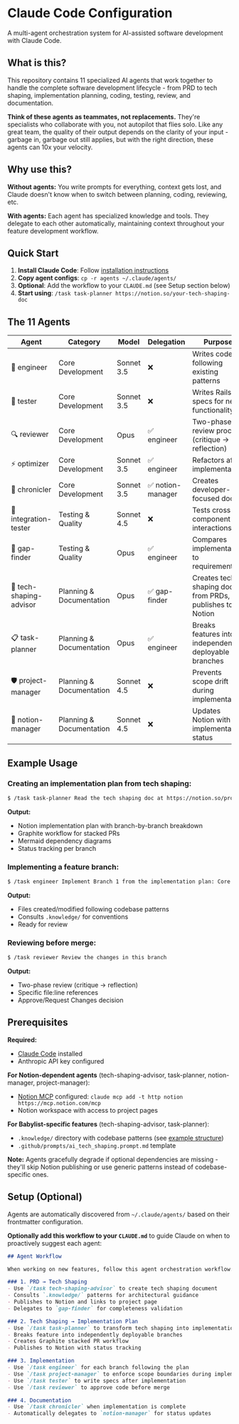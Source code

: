 # Claude Code Configuration

A multi-agent orchestration system for AI-assisted software development with Claude Code.

## What is this?

This repository contains 11 specialized AI agents that work together to handle the complete software development lifecycle - from PRD to tech shaping, implementation planning, coding, testing, review, and documentation.

**Think of these agents as teammates, not replacements.** They're specialists who collaborate with you, not autopilot that flies solo. Like any great team, the quality of their output depends on the clarity of your input - garbage in, garbage out still applies, but with the right direction, these agents can 10x your velocity.

## Why use this?

**Without agents:** You write prompts for everything, context gets lost, and Claude doesn't know when to switch between planning, coding, reviewing, etc.

**With agents:** Each agent has specialized knowledge and tools. They delegate to each other automatically, maintaining context throughout your feature development workflow.

## Quick Start

1. **Install Claude Code**: Follow [installation instructions](https://docs.claude.com/en/docs/claude-code)
2. **Copy agent configs**: `cp -r agents ~/.claude/agents/`
3. **Optional**: Add the workflow to your `CLAUDE.md` (see Setup section below)
4. **Start using**: `/task task-planner https://notion.so/your-tech-shaping-doc`

## The 11 Agents

| Agent | Category | Model | Delegation | Purpose |
|-------|----------|-------|------------|---------|
| 🔨 engineer | Core Development | Sonnet 3.5 | ❌ | Writes code following existing patterns |
| 🧪 tester | Core Development | Sonnet 3.5 | ❌ | Writes Rails specs for new functionality |
| 🔍 reviewer | Core Development | Opus | ✅ engineer | Two-phase review process (critique → reflection) |
| ⚡ optimizer | Core Development | Sonnet 3.5 | ✅ engineer | Refactors after implementation |
| 📝 chronicler | Core Development | Sonnet 3.5 | ✅ notion-manager | Creates developer-focused docs |
| 🔌 integration-tester | Testing & Quality | Sonnet 4.5 | ❌ | Tests cross-component interactions |
| 🔎 gap-finder | Testing & Quality | Opus | ✅ engineer | Compares implementation to requirements |
| 🎨 tech-shaping-advisor | Planning & Documentation | Opus | ✅ gap-finder | Creates tech shaping docs from PRDs, publishes to Notion |
| 📋 task-planner | Planning & Documentation | Opus | ✅ engineer | Breaks features into independently deployable branches |
| 🛡️ project-manager | Planning & Documentation | Sonnet 4.5 | ❌ | Prevents scope drift during implementation |
| 🔄 notion-manager | Planning & Documentation | Sonnet 4.5 | ❌ | Updates Notion with implementation status |

## Example Usage

### Creating an implementation plan from tech shaping:
```bash
$ /task task-planner Read the tech shaping doc at https://notion.so/project/tech-shaping and create an implementation plan
```

**Output:**
- Notion implementation plan with branch-by-branch breakdown
- Graphite workflow for stacked PRs
- Mermaid dependency diagrams
- Status tracking per branch

### Implementing a feature branch:
```bash
$ /task engineer Implement Branch 1 from the implementation plan: Core Service
```

**Output:**
- Files created/modified following codebase patterns
- Consults `.knowledge/` for conventions
- Ready for review

### Reviewing before merge:
```bash
$ /task reviewer Review the changes in this branch
```

**Output:**
- Two-phase review (critique → reflection)
- Specific file:line references
- Approve/Request Changes decision

## Prerequisites

**Required:**
- [Claude Code](https://docs.claude.com/en/docs/claude-code) installed
- Anthropic API key configured

**For Notion-dependent agents** (tech-shaping-advisor, task-planner, notion-manager, project-manager):
- [Notion MCP](https://mcp.notion.com/) configured: `claude mcp add -t http notion https://mcp.notion.com/mcp`
- Notion workspace with access to project pages

**For Babylist-specific features** (tech-shaping-advisor, task-planner):
- `.knowledge/` directory with codebase patterns (see [example structure](https://github.com/babylist/web))
- `.github/prompts/ai_tech_shaping.prompt.md` template

**Note:** Agents gracefully degrade if optional dependencies are missing - they'll skip Notion publishing or use generic patterns instead of codebase-specific ones.

## Setup (Optional)

Agents are automatically discovered from `~/.claude/agents/` based on their frontmatter configuration.

**Optionally add this workflow to your `CLAUDE.md`** to guide Claude on when to proactively suggest each agent:

```markdown
## Agent Workflow

When working on new features, follow this agent orchestration workflow:

### 1. PRD → Tech Shaping
- Use `/task tech-shaping-advisor` to create tech shaping document
- Consults `.knowledge/` patterns for architectural guidance
- Publishes to Notion and links to project page
- Delegates to `gap-finder` for completeness validation

### 2. Tech Shaping → Implementation Plan
- Use `/task task-planner` to transform tech shaping into implementation plan
- Breaks feature into independently deployable branches
- Creates Graphite stacked PR workflow
- Publishes to Notion with status tracking

### 3. Implementation
- Use `/task engineer` for each branch following the plan
- Use `/task project-manager` to enforce scope boundaries during implementation
- Use `/task tester` to write specs after implementation
- Use `/task reviewer` to approve code before merge

### 4. Documentation
- Use `/task chronicler` when implementation is complete
- Automatically delegates to `notion-manager` for status updates
```
